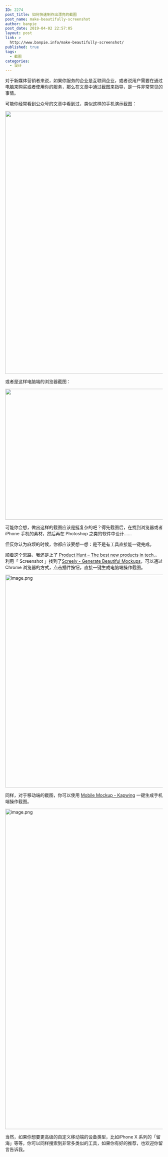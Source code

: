 ```yaml
---
ID: 2274
post_title: 如何快速制作出漂亮的截图
post_name: make-beautifully-screenshot
author: banpie
post_date: 2019-04-02 22:57:05
layout: post
link: >
  http://www.banpie.info/make-beautifully-screenshot/
published: true
tags:
  - 截图
categories:
  - 设计
---
```

对于新媒体营销者来说，如果你服务的企业是互联网企业，或者说用户需要在通过电脑来购买或者使用你的服务，那么在文章中通过截图来指导，是一件非常常见的事情。

可能你经常看到公众号的文章中看到过，类似这样的手机演示截图：

<img class="alignnone size-full wp-image-2270" src="http://www.banpie.info/wp-content/uploads/2019/04/20190402225430-2.png" width="570" height="840" alt="" />

或者是这样电脑端的浏览器截图：

<img class="alignnone size-full wp-image-2271" src="http://www.banpie.info/wp-content/uploads/2019/04/20190402222332-3.png" width="1280" height="418" alt="" />

可能你会想，做出这样的截图应该是挺复杂的吧？得先截图后，在找到浏览器或者 iPhone 手机的素材，然后再在 Photoshop 之类的软件中设计……

但反你认为麻烦的时候，你都应该要想一想：是不是有工具直接能一键完成。

顺着这个思路，我还是上了 [Product Hunt – The best new products in tech.][1]，利用「 Screenshot 」找到了[Screely - Generate Beautiful Mockups][2]，可以通过 Chrome 浏览器的方式，点击插件按钮，直接一键生成电脑端操作截图。

<img class="alignnone size-full wp-image-2272" src="http://www.banpie.info/wp-content/uploads/2019/04/1552223236739-b16e9b6a-3041-4073-94a3-66af6a321555-3.png" width="1280" height="680" alt="image.png" title="image.png" />

同样，对于移动端的截图，你可以使用 [Mobile Mockup - Kapwing][3] 一键生成手机端操作截图。

<img class="alignnone size-full wp-image-2273" src="http://www.banpie.info/wp-content/uploads/2019/04/1552223512303-465c7f88-e518-4742-9d1e-b7358feb93ee-3.png" width="1024" height="1024" alt="image.png" title="image.png" />

当然，如果你想要更高级的自定义移动端的设备类型，比如iPhone X 系列的「留海」等等，你可以同样搜索到非常多类似的工具，如果你有好的推荐，也欢迎你留言告诉我。

<!--stackedit_data:
eyJwcm9wZXJ0aWVzIjoic3RhdHVzOiBkcmFmdFxuIiwiaGlzdG
9yeSI6Wy0xMTQ5MTEzMTkwXX0=
-->

<!--stackedit_data:
eyJwcm9wZXJ0aWVzIjoic3RhdHVzOiBkcmFmdFxuIiwiaGlzdG
9yeSI6Wy0xMDc3NjA5NjI4XX0=
-->

<!--stackedit_data:
eyJwcm9wZXJ0aWVzIjoic3RhdHVzOiBkcmFmdFxuIiwiaGlzdG
9yeSI6WzE0NjM4OTI3NTRdfQ==
-->

<!--stackedit_data:
eyJwcm9wZXJ0aWVzIjoic3RhdHVzOiBkcmFmdFxuIiwiaGlzdG
9yeSI6Wy0xMTYwODQ5Mzk0XX0=
-->

<!--stackedit_data:
eyJwcm9wZXJ0aWVzIjoic3RhdHVzOiBkcmFmdFxuIiwiaGlzdG
9yeSI6WzE2MjU3MjgwNzhdfQ==
-->

<!--stackedit_data:
eyJwcm9wZXJ0aWVzIjoic3RhdHVzOiBkcmFmdFxuIiwiaGlzdG
9yeSI6WzE3MzU4MDY3MDZdfQ==
-->

<!--stackedit_data:
eyJwcm9wZXJ0aWVzIjoic3RhdHVzOiBkcmFmdFxuIiwiaGlzdG
9yeSI6Wy0xMjcyNjEzODgzXX0=
-->

<!--stackedit_data:
eyJwcm9wZXJ0aWVzIjoic3RhdHVzOiBkcmFmdFxuIiwiaGlzdG
9yeSI6Wy0xNjk2MjE2MTkxXX0=
-->

<!--stackedit_data:
eyJwcm9wZXJ0aWVzIjoic3RhdHVzOiBkcmFmdFxuIiwiaGlzdG
9yeSI6Wy0xNTY2OTAyOTI2XX0=
-->

<!--stackedit_data:
eyJwcm9wZXJ0aWVzIjoic3RhdHVzOiBkcmFmdFxuIiwiaGlzdG
9yeSI6WzE0ODQ3NDI4NF19
-->

<!--stackedit_data:
eyJwcm9wZXJ0aWVzIjoic3RhdHVzOiBkcmFmdFxuIiwiaGlzdG
9yeSI6Wy0xMDE1OTYxMTA5XX0=
-->

<!--stackedit_data:
eyJwcm9wZXJ0aWVzIjoic3RhdHVzOiBkcmFmdFxuIiwiaGlzdG
9yeSI6WzE0MTMyNTY1NzNdfQ==
-->

<!--stackedit_data:
eyJwcm9wZXJ0aWVzIjoic3RhdHVzOiBkcmFmdFxuIiwiaGlzdG
9yeSI6WzgxMjgyOTUwNl19
-->

<!--stackedit_data:
eyJwcm9wZXJ0aWVzIjoic3RhdHVzOiBkcmFmdFxuIiwiaGlzdG
9yeSI6Wy0xNDc1Nzk3NDkzXX0=
-->

<!--stackedit_data:
eyJwcm9wZXJ0aWVzIjoic3RhdHVzOiBkcmFmdFxuIiwiaGlzdG
9yeSI6WzcxNTkxMTYwOF19
-->

<!--stackedit_data:
eyJwcm9wZXJ0aWVzIjoic3RhdHVzOiBkcmFmdFxuIiwiaGlzdG
9yeSI6Wzc2ODQxNjAwXX0=
-->

<!--stackedit_data:
eyJwcm9wZXJ0aWVzIjoic3RhdHVzOiBkcmFmdFxuIiwiaGlzdG
9yeSI6Wy0xMTEwODk3NjU4XX0=
-->

 [1]: https://www.producthunt.com/#
 [2]: https://www.screely.com/
 [3]: https://www.kapwing.com/mobile-mockup